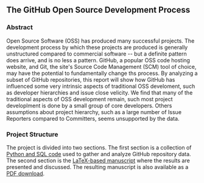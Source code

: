## The GitHub Open Source Development Process

### Abstract
Open Source Software (OSS) has produced many successful projects. The development process by which these projects are produced is generally unstructured compared to commercial software -- but a definite pattern does arrive, and is no less a pattern. GitHub, a popular OSS code hosting website, and Git, the site's Source Code Management (SCM) tool of choice, may have the potential to fundamentally change ths process.
By analyzing a subset of GitHub repositories, this report will show how GitHub has influenced some very intrinsic aspects of traditional OSS develoment, such as developer hierarchies and issue close velicity. We find that many of the traditional aspects of OSS development remain, such most project developlment is done by a small group of core developers. Others assumptions about project hierarchy, such as a large number of Issue Reporters compared to Committers, seems unsupported by the data.

### Project Structure
The project is divided into two sections. The first section is a collection of [Python and SQL code](code/) used to gather and analyze GitHub repository data. The second section is the [LaTeX-based manuscript](paper/) where the results are presented and discussed. The resulting manuscript is also available as a [PDF download](http://kevinp.me/github-process-research/github-process-research.pdf).
